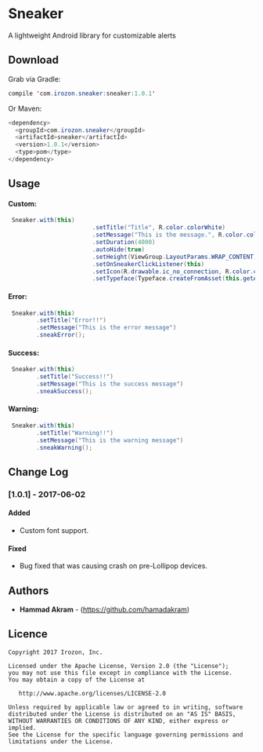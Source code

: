 # Sneaker
A lightweight Android library for customizable alerts


## Download
Grab via Gradle:
```java
compile 'com.irozon.sneaker:sneaker:1.0.1'
```
Or Maven:
```java
<dependency>
  <groupId>com.irozon.sneaker</groupId>
  <artifactId>sneaker</artifactId>
  <version>1.0.1</version>
  <type>pom</type>
</dependency>
``` 
## Usage
#### Custom:
```java
 Sneaker.with(this)
                        .setTitle("Title", R.color.colorWhite)
                        .setMessage("This is the message.", R.color.colorWhite)
                        .setDuration(4000)
                        .autoHide(true)
                        .setHeight(ViewGroup.LayoutParams.WRAP_CONTENT)
                        .setOnSneakerClickListener(this)
                        .setIcon(R.drawable.ic_no_connection, R.color.colorWhite, false)
                        .setTypeface(Typeface.createFromAsset(this.getAssets(), "font/" + "Oregon LDO Extended Bold.ttf")).sneak(R.color.colorAccent);
```
#### Error:
```java
 Sneaker.with(this)
        .setTitle("Error!!")
        .setMessage("This is the error message")
        .sneakError();
```
#### Success:
```java
 Sneaker.with(this)
        .setTitle("Success!!")
        .setMessage("This is the success message")
        .sneakSuccess();
```
#### Warning:
```java
 Sneaker.with(this)
        .setTitle("Warning!!")
        .setMessage("This is the warning message")
        .sneakWarning();
```
## Change Log

### [1.0.1] - 2017-06-02
#### Added
- Custom font support.

#### Fixed
- Bug fixed that was causing crash on pre-Lollipop devices.

## Authors

* **Hammad Akram** - (https://github.com/hamadakram)

## Licence
```
Copyright 2017 Irozon, Inc.

Licensed under the Apache License, Version 2.0 (the "License");
you may not use this file except in compliance with the License.
You may obtain a copy of the License at

   http://www.apache.org/licenses/LICENSE-2.0

Unless required by applicable law or agreed to in writing, software
distributed under the License is distributed on an "AS IS" BASIS,
WITHOUT WARRANTIES OR CONDITIONS OF ANY KIND, either express or implied.
See the License for the specific language governing permissions and
limitations under the License.
```
